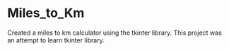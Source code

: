 # Miles_to_Km
Created a miles to km calculator using the tkinter library. This project was an attempt to learn tkinter library.  
